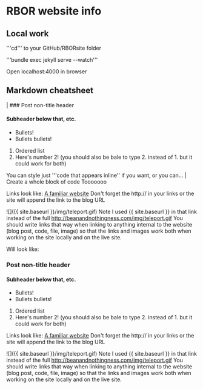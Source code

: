 # RBOR website info

## Local work
'''cd''' to your GitHub/RBORsite folder

'''bundle exec jekyll serve --watch'''

Open localhost:4000 in browser

## Markdown cheatsheet
  | ### Post non-title header
  #### Subheader below that, etc.

* Bullets!
* Bullets bullets!

1. Ordered list
1. Here's number 2! (you should also be bale to type 2. instead of 1. but it could work for both)

You can style just '''code that appears inline'' if you want, or you can...
  | Create a whole block of code
  Tooooooo

Links look like:
[A familiar website](http://www.google.com)
Don't forget the http:// in your links or the site will append the link to the blog URL

![]({{ site.baseurl }}/img/teleport.gif)
Note I used {{ site.baseurl }} in that link instead of the full http://beanandnothingness.com/img/teleport.gif
You should write links that way when linking to anything internal to the website (blog post, code, file, image) so that the links and images work both when working on the site locally and on the live site.

Will look like:
### Post non-title header
#### Subheader below that, etc.

* Bullets!
* Bullets bullets!

1. Ordered list
1. Here's number 2! (you should also be bale to type 2. instead of 1. but it could work for both)

Links look like:
[A familiar website](http://www.google.com)
Don't forget the http:// in your links or the site will append the link to the blog URL

![]({{ site.baseurl }}/img/teleport.gif)
Note I used {{ site.baseurl }} in that link instead of the full http://beanandnothingness.com/img/teleport.gif
You should write links that way when linking to anything internal to the website (blog post, code, file, image) so that the links and images work both when working on the site locally and on the live site.